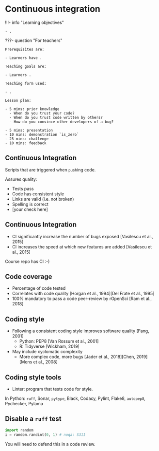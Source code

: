 # Continuous integration

!!!- info "Learning objectives"

    - .

???- question "For teachers"

    Prerequisites are:

    - Learners have .

    Teaching goals are:

    - Learners .

    Teaching form used:

    - .

    Lesson plan:

    - 5 mins: prior knowledge
      - When do you trust your code?
      - When do you trust code written by others?
      - How do you convince other developers of a bug?

    - 5 mins: presentation
    - 10 mins: demonstration `is_zero`
    - 25 mins: challenge
    - 10 mins: feedback

## Continuous Integration

Scripts that are triggered when `push`ing code.

Assures quality:

- Tests pass
- Code has consistent style
- Links are valid (i.e. not broken)
- Spelling is correct
- [your check here]

## Continuous Integration

- CI significantly increase the number of bugs exposed [Vasilescu et al., 2015]
- CI increases the speed at which new features are added [Vasilescu et al., 2015]

Course repo has CI :-)

## Code coverage

- Percentage of code tested
- Correlates with code quality [Horgan et al., 1994][Del Frate et al., 1995]
- 100% mandatory to pass a code peer-review by rOpenSci [Ram et al., 2018]

## Coding style

- Following a consistent coding style improves software quality [Fang, 2001]
    - Python: PEP8 [Van Rossum et al., 2001]
    - R: Tidyverse [Wickham, 2019]
- May include cyclomatic complexity
    - More complex code, more bugs [Jader et al., 2018][Chen, 2019][Mens et al., 2008]

## Coding style tools

- Linter: program that tests code for style.

In Python: `ruff`, Sonar, `pytype`, Black, Codacy, Pylint, Flake8, `autopep8`, Pychecker, Pylama

## Disable a `ruff` test

```python
import random
i = random.randint(0, 1) # noqa: S311
```

You will need to defend this in a code review.

